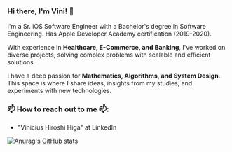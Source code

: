 ### Hi there, I'm Vini! 👋  

I'm a Sr. iOS Software Engineer with a Bachelor's degree in Software Engineering. Has Apple Developer Academy certification (2019-2020).

With experience in **Healthcare, E-Commerce, and Banking**, I've worked on diverse projects, solving complex problems with scalable and efficient solutions.

I have a deep passion for **Mathematics, Algorithms, and System Design**. This space is where I share ideas, insights from my studies, and experiments with new technologies.  

### 📫 How to reach out to me 📫:
- "Vinicius Hiroshi Higa" at LinkedIn


[![Anurag's GitHub stats](https://github-readme-stats.vercel.app/api?username=vinihiga)](https://github.com/anuraghazra/github-readme-stats)
